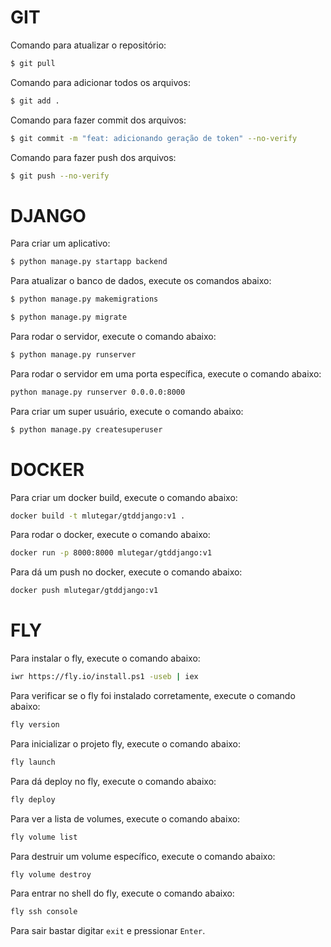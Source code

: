 # GIT

Comando para atualizar o repositório:

```bash
$ git pull
```

Comando para adicionar todos os arquivos:

```bash
$ git add .
```

Comando para fazer commit dos arquivos:

```bash
$ git commit -m "feat: adicionando geração de token" --no-verify
```

Comando para fazer push dos arquivos:

```bash
$ git push --no-verify
```

# DJANGO 

Para criar um aplicativo:
    
```bash
$ python manage.py startapp backend
```

Para atualizar o banco de dados, execute os comandos abaixo:

```bash
$ python manage.py makemigrations
```

```bash
$ python manage.py migrate
```

Para rodar o servidor, execute o comando abaixo:

```bash
$ python manage.py runserver
```

Para rodar o servidor em uma porta específica, execute o comando abaixo:

```bash
python manage.py runserver 0.0.0.0:8000
```

Para criar um super usuário, execute o comando abaixo:

```bash
$ python manage.py createsuperuser
```

# DOCKER

Para criar um docker build, execute o comando abaixo:

```bash
docker build -t mlutegar/gtddjango:v1 .
```

Para rodar o docker, execute o comando abaixo:

```bash
docker run -p 8000:8000 mlutegar/gtddjango:v1
```

Para dá um push no docker, execute o comando abaixo:

```bash
docker push mlutegar/gtddjango:v1
```

# FLY

Para instalar o fly, execute o comando abaixo:

```bash
iwr https://fly.io/install.ps1 -useb | iex
```

Para verificar se o fly foi instalado corretamente, execute o comando abaixo:

```bash
fly version
```

Para inicializar o projeto fly, execute o comando abaixo:

```bash
fly launch
```

Para dá deploy no fly, execute o comando abaixo:

```bash
fly deploy
```

Para ver a lista de volumes, execute o comando abaixo:

```bash
fly volume list 
```

Para destruir um volume específico, execute o comando abaixo:

```bash
fly volume destroy
``` 

Para entrar no shell do fly, execute o comando abaixo:

```bash
fly ssh console
```
Para sair bastar digitar `exit` e pressionar `Enter`.
